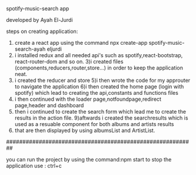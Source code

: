 spotify-music-search app 

developed by Ayah El-Jurdi

steps on creating application:

1) create a react app using the command npx create-app spotify-music-search-ayah eljurdi
2) i installed redux and all needed api's such as spotify,react-bootstrap, react-router-dom and so on.
3)i created files (components,reducers,router,store...) in order to keep the application neat.
4) i created the reducer and store
5)i then wrote the code for my approuter to navigate the application
6)i then created the home page (login with spotify) which lead to creating the api,constants and functions files
7) i then continued with the loader page,notfoundpage,redirect page,header and dashboard
8) then i continued to create the search form which lead me to create the results in the action file.
9)aftwards i created the searchresults which is used as a resuable component for both albums and artists results
10) that are then displayed by using albumsList and ArtistList.

##########################################################

you can run the project by using the command:npm start
to stop the application use : ctrl+c